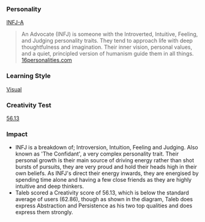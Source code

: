 ### Personality

[INFJ-A](https://www.16personalities.com/infj-personality)

> An Advocate (INFJ) is someone with the Introverted, Intuitive, Feeling, and Judging personality traits. They tend to approach life with deep thoughtfulness and imagination. Their inner vision, personal values, and a quiet, principled version of humanism guide them in all things. 
> [16personalities.com](https://www.16personalities.com/infj-personality)

### Learning Style

[Visual](https://personalitymax.com/report/?ls=67-44-67&name_key=af97f3e560)

### Creativity Test

[56.13](http://www.testmycreativity.com/share/101D60DC9f0E)

### Impact

* INFJ is a breakdown of; Introversion, Intuition, Feeling and Judging. Also known as 'The Confidant', a very complex personality trait. Their personal growth is their main source of driving energy rather than shot bursts of pursuits, they are very proud and hold their heads high in their own beliefs. As INFJ's direct their energy inwards, they are energised by spending time alone and having a few close friends as they are highly intuitive and deep thinkers. 
* Taleb scored a Creativity score of 56.13, which is below the standard average of users (62.86), though as shown in the diagram, Taleb does express Abstraction and Persistence as his two top qualities and does express them strongly.